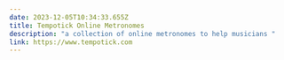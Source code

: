 ```yaml
---
date: 2023-12-05T10:34:33.655Z
title: Tempotick Online Metronomes
description: "a collection of online metronomes to help musicians "
link: https://www.tempotick.com
---
```

